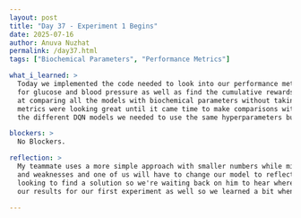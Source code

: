 ```yaml
---
layout: post  
title: "Day 37 - Experiment 1 Begins"  
date: 2025-07-16
author: Anuva Nuzhat  
permalink: /day37.html  
tags: ["Biochemical Parameters", "Performance Metrics"]  

what_i_learned: >  
  Today we implemented the code needed to look into our performance metrics. We decided to find time in range, above range, and below range 
  for glucose and blood pressure as well as find the cumulative rewards and convgergence speeds. Our first experiment will just be looking 
  at comparing all the models with biochemical parameters without taking into account the sex and age demographics. At first all the performance
  metrics were looking great until it came time to make comparisons with my teammate. Then the problems arose of our model differences. To compare
  the different DQN models we needed to use the same hyperparameters but even more hard to fix the same reward functions. 

blockers: >  
  No Blockers.  

reflection: >  
  My teammate uses a more simple approach with smaller numbers while mine uses a bigger more complex approach. Each one has its strengths
  and weaknesses and one of us will have to change our model to reflect these changes so the issue is a little complex. Dr. Dacon is 
  looking to find a solution so we're waiting back on him to hear where to go from here. We started working on our LaTeX table with all of 
  our results for our first experiment as well so we learned a bit when it came to that.
    
---
```

